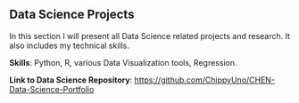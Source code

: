 ## Data Science Projects
In this section I will present all Data Science related projects and research. It also includes my technical skills.

**Skills**: Python, R, various Data Visualization tools, Regression. 

**Link to Data Science Repository**: https://github.com/ChippyUno/CHEN-Data-Science-Portfolio 

<!--
**ChippyUno/ChippyUno** is a ✨ _special_ ✨ repository because its `README.md` (this file) appears on your GitHub profile.

Here are some ideas to get you started:

- 🔭 I’m currently working on ...
- 🌱 I’m currently learning ...
- 👯 I’m looking to collaborate on ...
- 🤔 I’m looking for help with ...
- 💬 Ask me about ...
- 📫 How to reach me: ...
- 😄 Pronouns: ...
- ⚡ Fun fact: ...
-->
